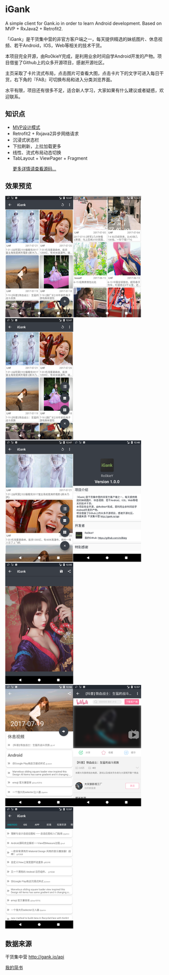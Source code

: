 # iGank
<p>A simple client for Gank.io in order to learn Android development. Based on MVP + RxJava2 + Retrofit2.  <p/>
<p>「iGank」是干货集中营的非官方客户端之一，每天提供精选的妹纸图片、休息视频、若干Android，IOS，Web等相关的技术干货。  <p/>
<p>本项目完全开源，由Ro0kieY完成，是利用业余时间自学Android开发的产物。项目借鉴了Github上的众多开源项目，感谢开源社区。  <p/>
<p>主页采取了卡片流式布局，点击图片可查看大图，点击卡片下的文字可进入每日干货，右下角的『FAB』可切换布局和进入分类浏览界面。  <p/>
水平有限，项目还有很多不足，适合新人学习，大家如果有什么建议或者疑惑，欢迎联系。

## 知识点
 - [MVP设计模式](https://github.com/Ro0kieY/MVPDemo)
 - Retrofit2 + Rxjava2异步网络请求
 - 沉浸式状态栏
 - 下拉刷新，上拉加载更多
 - 线性、流式布局动态切换
 - TabLayout + ViewPager + Fragment <p/> 
[更多详情请查看源码...](https://github.com/Ro0kieY/iGank)

## 效果预览
<img src="screenshots/Screenshot_1500727643.png" width="216" height="384"><img src="screenshots/Screenshot_1500727663.png" width="216" height="384"><img src="screenshots/Screenshot_1500727671.png" width="216" height="384">  
<img src="screenshots/Screenshot_1500727675.png" width="216" height="384"><img src="screenshots/Screenshot_1500727690.png" width="216" height="384"><img src="screenshots/Screenshot_1500728154.png" width="216" height="384">  
<img src="screenshots/Screenshot_1500728219.png" width="216" height="384"><img src="screenshots/Screenshot_1500728239.png" width="216" height="384"><img src="screenshots/Screenshot_1500728255.png" width="216" height="384">

## 数据来源
干货集中营 http://gank.io/api

[我的简书](http://www.jianshu.com/u/3b14773e6aee)
